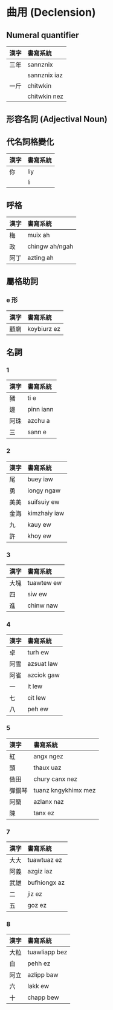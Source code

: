 # 曲用 (Declension)

## Numeral quantifier

| 漢字 | 書寫系統 |
| :--- | :--- |
| 三年 | sannznix |
|| sannznix iaz |
| 一斤 | chitwkin |
|| chitwkin nez |

## 形容名詞 (Adjectival Noun)

## 代名詞格變化

| 漢字 | 書寫系統 |
| :--- | :--- |
| 你 | liy |
|| li |

## 呼格

| 漢字 | 書寫系統 |
| :--- | :--- |
| 梅 | muix ah |
| 政 | chingw ah/ngah
| 阿丁 | azting ah |

## 屬格助詞

### e 形

| 漢字 | 書寫系統 |
| :--- | :--- |
| 顧廟 | koybiurz ez |

## 名詞

### 1

| 漢字 | 書寫系統 |
| :--- | :--- |
| 豬 | ti e |
| 邊 | pinn iann |
| 阿珠 | azchu a |
| 三 | sann e |

### 2

| 漢字 | 書寫系統 |
| :--- | :--- |
| 尾 | buey iaw |
| 勇 | iongy ngaw |
| 美美 | suifsuiy ew |
| 金海 | kimzhaiy iaw |
| 九 | kauy ew |
| 許 | khoy ew |

### 3

| 漢字 | 書寫系統 |
| :--- | :--- |
| 大塊 | tuawtew ew |
| 四 | siw ew |
| 進 | chinw naw |

### 4

| 漢字 | 書寫系統 |
| :--- | :--- |
| 卓 | turh ew |
| 阿雪 | azsuat law |
| 阿雀 | azciok gaw |
| 一 | it lew |
| 七 | cit lew |
| 八 | peh ew |

### 5

| 漢字 | 書寫系統 |
| :--- | :--- |
| 紅 | angx ngez |
| 頭 | thaux uaz |
| 做田 | chury canx nez |
| 彈鋼琴 | tuanz kngykhimx mez |
| 阿籣 | azlanx naz |
| 陳 | tanx ez |

### 7

| 漢字 | 書寫系統 |
| :--- | :--- |
| 大大 | tuawtuaz ez |
| 阿義 | azgiz iaz |
| 武雄 | bufhiongx az |
| 二 | jiz ez |
| 五 | goz ez |

### 8

| 漢字 | 書寫系統 |
| :--- | :--- |
| 大粒 | tuawliapp bez |
| 白 | pehh ez |
| 阿立 | azlipp baw |
| 六 | lakk ew |
| 十 | chapp bew |
